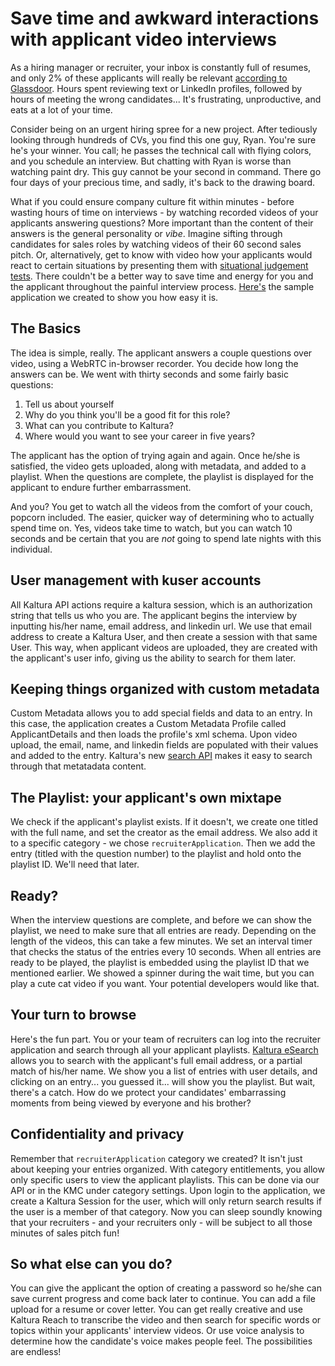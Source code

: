 # Save time and awkward interactions with applicant video interviews 

As a hiring manager or recruiter, your inbox is constantly full of resumes, and only 2% of these applicants will really be relevant [according to Glassdoor](https://www.glassdoor.com/employers/popular-topics/hr-stats.htm). Hours spent reviewing text or LinkedIn profiles, followed by hours of meeting the wrong candidates... It's frustrating, unproductive, and eats at a lot of your time. 

Consider being on an urgent hiring spree for a new project. After tediously looking through hundreds of CVs, you find this one guy, Ryan. You're sure he's your winner. You call; he passes the technical call with flying colors, and you schedule an interview. 
But chatting with Ryan is worse than watching paint dry. This guy cannot be your second in command. There go four days of your precious time, and sadly, it's back to the drawing board. 

What if you could ensure company culture fit within minutes - before wasting hours of time on interviews - by watching recorded videos of your applicants answering questions? More important than the content of their answers is the general personality or *vibe*. Imagine sifting through candidates for sales roles by watching videos of their 60 second sales pitch. Or, alternatively, get to know with video how your applicants would react to certain situations by presenting them with [situational judgement tests](https://www.changeboard.com/article-details/16255/situational-judgement-tests-the-future-of-recruitment-in-a-digital-world/). 
There couldn't be a better way to save time and energy for you and the applicant throughout the painful interview process. [Here's](https://github.com/kaltura/video-recruiting-interveiws-app-sample) the sample application we created to show you how easy it is.

## The Basics 

The idea is simple, really. The applicant answers a couple questions over video, using a WebRTC in-browser recorder. You decide how long the answers can be. We went with thirty seconds and some fairly basic questions: 

1. Tell us about yourself
2. Why do you think you'll be a good fit for this role? 
3. What can you contribute to Kaltura?
4. Where would you want to see your career in five years?

The applicant has the option of trying again and again. Once he/she is satisfied, the video gets uploaded, along with metadata, and added to a playlist. When the questions are complete, the playlist is displayed for the applicant to endure further embarrassment. 

And you? You get to watch all the videos from the comfort of your couch, popcorn included. The easier, quicker way of determining who to actually spend time on. Yes, videos take time to watch, but you can watch 10 seconds and be certain that you are *not* going to spend late nights with this individual. 

## User management with kuser accounts 

All Kaltura API actions require a kaltura session, which is an authorization string that tells us who you are. The applicant begins the interview by inputting his/her name, email address, and linkedin url. We use that email address to create a Kaltura User, and then create a session with that same User. This way, when applicant videos are uploaded, they are created with the applicant's user info, giving us the ability to search for them later. 


## Keeping things organized with custom metadata  

Custom Metadata allows you to add special fields and data to an entry. In this case, the application creates a Custom Metadata Profile called ApplicantDetails and then loads the profile's xml schema. Upon video upload, the email, name, and linkedin fields are populated with their values and added to the entry. Kaltura's new [search API](https://blog.kaltura.com/introducing-esearch-the-new-kaltura-search-api/) makes it easy to search through that metatadata content. 

## The Playlist: your applicant's own mixtape 

We check if the applicant's playlist exists. If it doesn't, we create one titled with the full name, and set the creator as the email address. We also add it to a specific category - we chose `recruiterApplication`. Then we add the entry (titled with the question number) to the playlist and hold onto the playlist ID. We'll need that later. 

## Ready?

When the interview questions are complete, and before we can show the playlist, we need to make sure that all entries are ready. Depending on the length of the videos, this can take a few minutes. We set an interval timer that checks the status of the entries every 10 seconds. When all entries are ready to be played, the playlist is embedded using the playlist ID that we mentioned earlier. We showed a spinner during the wait time, but you can play a cute cat video if you want. Your potential developers would like that. 

## Your turn to browse

Here's the fun part. You or your team of recruiters can log into the recruiter application and search through all your applicant playlists. [Kaltura eSearch](https://blog.kaltura.com/introducing-esearch-the-new-kaltura-search-api/) allows you to search with the applicant's full email address, or a partial match of his/her name. We show you a list of entries with user details, and clicking on an entry... you guessed it... will show you the playlist. 
But wait, there's a catch. How do we protect your candidates' embarrassing moments from being viewed by everyone and his brother? 

## Confidentiality and privacy 

Remember that `recruiterApplication` category we created? It isn't just about keeping your entries organized. With category entitlements, you allow only specific users to view the applicant playlists. This can be done via our API or in the KMC under category settings. 
Upon login to the application, we create a Kaltura Session for the user, which will only return search results if the user is a member of that category.  Now you can sleep soundly knowing that your recruiters - and your recruiters only - will be subject to all those minutes of sales pitch fun!

## So what else can you do? 

You can give the applicant the option of creating a password so he/she can save current progress and come back later to continue. 
You can add a file upload for a resume or cover letter. You can get really creative and use Kaltura Reach to transcribe the video and then search for specific words or topics within your applicants' interview videos. Or use voice analysis to determine how the candidate's voice makes people feel. The possibilities are endless! 
